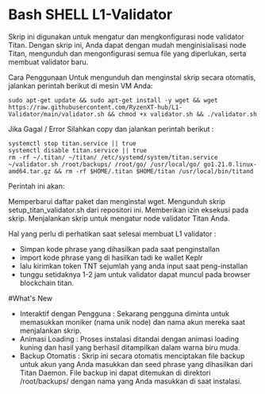 # Bash SHELL L1-Validator 
Skrip ini digunakan untuk mengatur dan mengkonfigurasi node validator Titan. Dengan skrip ini, Anda dapat dengan mudah menginisialisasi node Titan, mengunduh dan mengonfigurasi semua file yang diperlukan, serta membuat validator baru.

Cara Penggunaan
Untuk mengunduh dan menginstal skrip secara otomatis, jalankan perintah berikut di mesin VM Anda:

```
sudo apt-get update && sudo apt-get install -y wget && wget https://raw.githubusercontent.com/RyzenXT-hub/L1-Validator/main/validator.sh && chmod +x validator.sh && ./validator.sh
```
Jika Gagal / Error Silahkan copy dan jalankan perintah berikut : 
```
systemctl stop titan.service || true
systemctl disable titan.service || true
rm -rf ~/.titan/ ~/titan/ /etc/systemd/system/titan.service ~/validator.sh /root/backups/ /root/go/ /usr/local/go/ go1.21.0.linux-amd64.tar.gz && rm -rf $HOME/.titan $HOME/titan /usr/local/bin/titand

```
Perintah ini akan:

Memperbarui daftar paket dan menginstal wget.
Mengunduh skrip setup_titan_validator.sh dari repositori ini.
Memberikan izin eksekusi pada skrip.
Menjalankan skrip untuk mengatur node validator Titan Anda.

Hal yang perlu di perhatikan saat selesai membuat L1 validator : 
- Simpan kode phrase yang dihasilkan pada saat penginstallan 
- import kode phrase yang di hasilkan tadi ke wallet Keplr 
- lalu kirimkan token TNT sejumlah yang anda input saat peng-installan
- tunggu setidaknya 1-2 jam untuk validator dapat muncul pada browser blockchain titan.

#What's New
- Interaktif dengan Pengguna : Sekarang pengguna diminta untuk memasukkan moniker (nama unik node) dan nama akun mereka saat menjalankan skrip.
- Animasi Loading            : Proses instalasi ditandai dengan animasi loading kuning dan hasil yang berhasil ditampilkan dalam warna biru muda.
- Backup Otomatis            : Skrip ini secara otomatis menciptakan file backup untuk akun yang Anda masukkan dan seed phrase yang dihasilkan dari Titan Daemon. File     backup ini dapat ditemukan di direktori /root/backups/ dengan nama yang Anda masukkan di saat instalasi.
